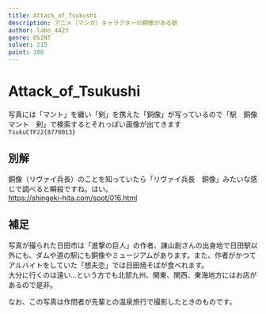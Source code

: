 ```yaml
---
title: Attack_of_Tsukushi
description: アニメ（マンガ）キャラクターの銅像がある駅
author: labo_4423
genre: OSINT
solver: 215
point: 100
---
```


# Attack_of_Tsukushi

写真には「マント」を纏い「剣」を携えた「銅像」が写っているので「駅　銅像　マント　剣」で検索するとそれっぽい画像が出てきます  
`TsukuCTF22{8770013}`

## 別解

銅像（リヴァイ兵長）のことを知っていたら「リヴァイ兵長　銅像」みたいな感じで調べると瞬殺ですね。はい。  
https://shingeki-hita.com/spot/016.html

## 補足

写真が撮られた日田市は「進撃の巨人」の作者、諌山創さんの出身地で日田駅以外にも、ダムや道の駅にも銅像やミュージアムがあります。また、作者がかつてアルバイトをしていた「想夫恋」では日田焼そばが食べれます。  
大分に行くのは遠い...という方でも北部九州、関東、関西、東海地方にはお店があるので是非。

なお、この写真は作問者が先輩との温泉旅行で撮影したときのものです。
